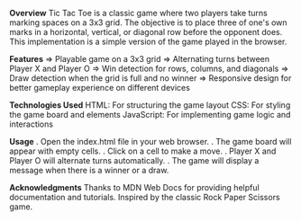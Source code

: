 **Overview**
Tic Tac Toe is a classic game where two players take turns marking spaces on a 3x3 grid. The objective is to place three of one's own marks in a horizontal, vertical, or diagonal row 
before the opponent does. This implementation is a simple version of the game played in the browser.

**Features**
=> Playable game on a 3x3 grid
=> Alternating turns between Player X and Player O
=> Win detection for rows, columns, and diagonals
=> Draw detection when the grid is full and no winner
=> Responsive design for better gameplay experience on different devices

**Technologies Used**
HTML: For structuring the game layout
CSS: For styling the game board and elements
JavaScript: For implementing game logic and interactions

**Usage**
. Open the index.html file in your web browser.
. The game board will appear with empty cells.
. Click on a cell to make a move.
. Player X and Player O will alternate turns automatically.
. The game will display a message when there is a winner or a draw.

**Acknowledgments**
Thanks to MDN Web Docs for providing helpful documentation and tutorials.
Inspired by the classic Rock Paper Scissors game.
